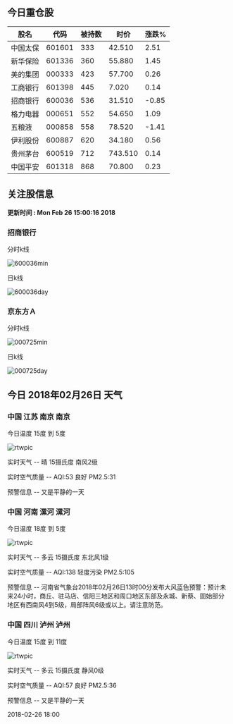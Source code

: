
## 今日重仓股 

|股名|代码|被持数|时价|涨跌%|
|---|---|---|---|---|
|中国太保|601601|333|42.510|2.51|
|新华保险|601336|360|55.880|1.45|
|美的集团|000333|423|57.700|0.26|
|工商银行|601398|445|7.020|0.14|
|招商银行|600036|536|31.510|-0.85|
|格力电器|000651|552|54.650|1.09|
|五粮液|000858|558|78.520|-1.41|
|伊利股份|600887|620|34.180|0.56|
|贵州茅台|600519|712|743.510|0.14|
|中国平安|601318|868|70.800|0.23|

## 关注股信息
**更新时间 : Mon Feb 26 15:00:16 2018**
### 招商银行 
分时k线

![600036min](http://image.sinajs.cn/newchart/min/n/sh600036.gif)

日k线

![600036day](http://image.sinajs.cn/newchart/daily/n/sh600036.gif)

### 京东方Ａ 
分时k线

![000725min](http://image.sinajs.cn/newchart/min/n/sz000725.gif)

日k线

![000725day](http://image.sinajs.cn/newchart/daily/n/sz000725.gif)
## 今日 2018年02月26日 天气
### 中国 江苏 南京 南京

今日温度 15度 到 5度

![rtwpic](http://app1.showapi.com/weather/icon/day/00.png)

实时天气 -- 晴 15摄氏度 南风2级

实时空气质量 -- AQI:53 良好 PM2.5:31

预警信息 -- 又是平静的一天
    
### 中国 河南 漯河 漯河

今日温度 18度 到 5度

![rtwpic](http://app1.showapi.com/weather/icon/day/01.png)

实时天气 -- 多云 15摄氏度 东北风1级

实时空气质量 -- AQI:138 轻度污染 PM2.5:105

预警信息 -- 河南省气象台2018年02月26日13时00分发布大风蓝色预警：预计未来24小时，商丘、驻马店、信阳三地区和周口地区东部及永城、新蔡、固始部分地区有西南风4到5级，局部阵风6级或以上。请注意防范。
    
### 中国 四川 泸州 泸州

今日温度 15度 到 11度

![rtwpic](http://app1.showapi.com/weather/icon/day/01.png)

实时天气 -- 多云 15摄氏度 静风0级

实时空气质量 -- AQI:57 良好 PM2.5:36

预警信息 -- 又是平静的一天
    
2018-02-26 18:00
